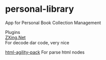 # personal-library
App for Personal Book Collection Management

Plugins  
[ZXing.Net](https://github.com/micjahn/ZXing.Net)  
For decode dar code, very nice  
  
[html-agility-pack](https://github.com/zzzprojects/html-agility-pack)
For parse html nodes